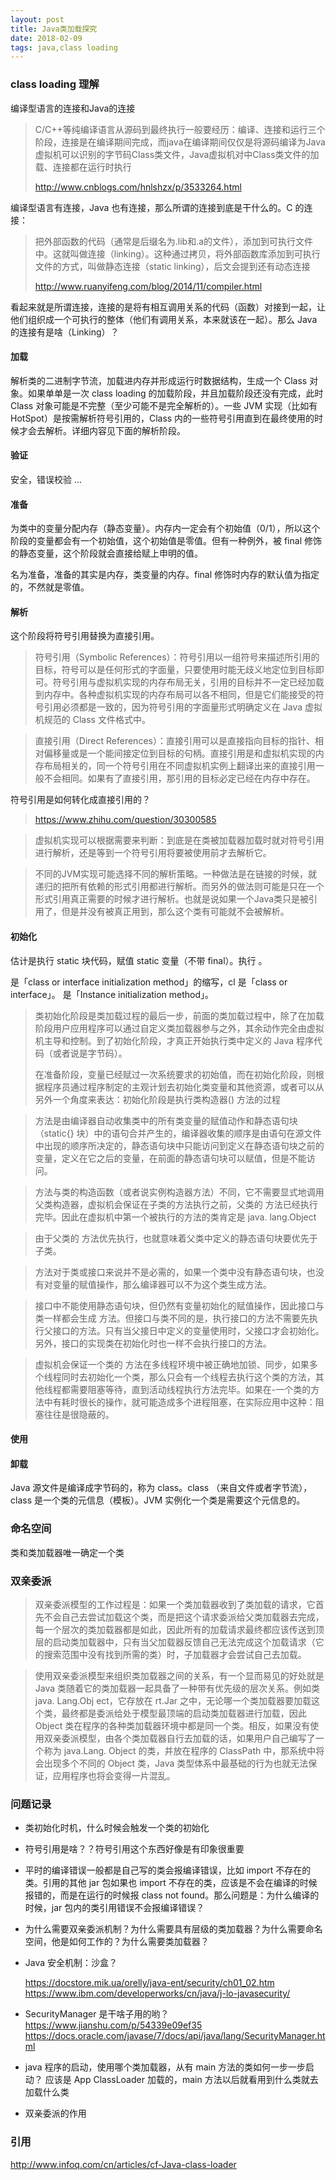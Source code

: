 ```yaml
---
layout: post
title: Java类加载探究
date: 2018-02-09
tags: java,class loading
---
```


### class loading 理解

编译型语言的连接和Java的连接

> C/C++等纯编译语言从源码到最终执行一般要经历：编译、连接和运行三个阶段，连接是在编译期间完成，而java在编译期间仅仅是将源码编译为Java虚拟机可以识别的字节码Class类文件，Java虚拟机对中Class类文件的加载、连接都在运行时执行
>
> http://www.cnblogs.com/hnlshzx/p/3533264.html

编译型语言有连接，Java 也有连接，那么所谓的连接到底是干什么的。C 的连接：

> 把外部函数的代码（通常是后缀名为.lib和.a的文件），添加到可执行文件中。这就叫做连接（linking）。这种通过拷贝，将外部函数库添加到可执行文件的方式，叫做静态连接（static linking），后文会提到还有动态连接
>
> http://www.ruanyifeng.com/blog/2014/11/compiler.html

看起来就是所谓连接，连接的是将有相互调用关系的代码（函数）对接到一起，让他们组织成一个可执行的整体（他们有调用关系，本来就该在一起）。那么 Java 的连接有是啥（Linking）？

<!-- more -->

#### 加载

解析类的二进制字节流，加载进内存并形成运行时数据结构，生成一个 Class 对象。如果单单是一次 class loading 的加载阶段，并且加载阶段还没有完成，此时 Class 对象可能是不完整（至少可能不是完全解析的）。一些 JVM 实现（比如有 HotSpot）是按需解析符号引用的，Class 内的一些符号引用直到在最终使用的时候才会去解析。详细内容见下面的解析阶段。

#### 验证

安全，错误校验 ...

#### 准备

为类中的变量分配内存（静态变量）。内存内一定会有个初始值（0/1），所以这个阶段的变量都会有一个初始值，这个初始值是零值。但有一种例外，被 final 修饰的静态变量，这个阶段就会直接给赋上申明的值。

名为准备，准备的其实是内存，类变量的内存。final 修饰时内存的默认值为指定的，不然就是零值。

#### 解析

这个阶段将符号引用替换为直接引用。

> 符号引用（Symbolic References）：符号引用以一组符号来描述所引用的目标，符号可以是任何形式的字面量，只要使用时能无歧义地定位到目标即可。符号引用与虚拟机实现的内存布局无关，引用的目标并不一定已经加载到内存中。各种虚拟机实现的内存布局可以各不相同，但是它们能接受的符号引用必须都是一致的，因为符号引用的字面量形式明确定义在 Java 虚拟机规范的 Class 文件格式中。

> 直接引用（Direct References）：直接引用可以是直接指向目标的指针、相对偏移量或是一个能间接定位到目标的句柄。直接引用是和虚拟机实现的内存布局相关的，同一个符号引用在不同虚拟机实例上翻译出来的直接引用一般不会相同。如果有了直接引用，那引用的目标必定已经在内存中存在。

符号引用是如何转化成直接引用的？

> https://www.zhihu.com/question/30300585

> 虚拟机实现可以根据需要来判断：到底是在类被加载器加载时就对符号引用进行解析，还是等到一个符号引用将要被使用前才去解析它。

> 不同的JVM实现可能选择不同的解析策略。一种做法是在链接的时候，就递归的把所有依赖的形式引用都进行解析。而另外的做法则可能是只在一个形式引用真正需要的时候才进行解析。也就是说如果一个Java类只是被引用了，但是并没有被真正用到，那么这个类有可能就不会被解析。

#### 初始化

估计是执行 static 块代码，赋值 static 变量（不带 final）。执行 <clinit>。

<clinit> 是「class or interface initialization method」的缩写，cl 是「class or interface」。<init> 是「Instance initialization method」。

> 类初始化阶段是类加载过程的最后一步，前面的类加载过程中，除了在加载阶段用户应用程序可以通过自定义类加载器参与之外，其余动作完全由虚拟机主导和控制。到了初始化阶段，才真正开始执行类中定义的 Java 程序代码（或者说是字节码）。
>
> 在准备阶段，变量已经赋过一次系统要求的初始值，而在初始化阶段，则根据程序员通过程序制定的主观计划去初始化类变量和其他资源，或者可以从另外一个角度来表达：初始化阶段是执行类构造器<clinit>() 方法的过程

> <clinit>方法是由编译器自动收集类中的所有类变量的赋值动作和静态语句块（static{} 块）中的语句合并产生的，编译器收集的顺序是由语句在源文件中出现的顺序所决定的，静态语句块中只能访问到定义在静态语句块之前的变量，定义在它之后的变量，在前面的静态语句块可以赋值，但是不能访问。

> <clinit> 方法与类的构造函数（或者说实例构造器<init>方法）不同，它不需要显式地调用父类构造器，虚拟机会保证在子类的<clinit>方法执行之前，父类的<clinit> 方法已经执行完毕。因此在虚拟机中第一个被执行的<clinit>方法的类肯定是 java. lang.Object

> 由于父类的<clinit> 方法优先执行，也就意味着父类中定义的静态语句块要优先于子类。

> <clinit>方法对于类或接口来说并不是必需的，如果一个类中没有静态语句块，也没有对变量的赋值操作，那么编译器可以不为这个类生成<clinit>方法。

> 接口中不能使用静态语句块，但仍然有变量初始化的赋值操作，因此接口与类一样都会生成<clinit> 方法。但接口与类不同的是，执行接口的<clinit>方法不需要先执行父接口的<clinit>方法。只有当父接日中定义的变量使用时，父接口才会初始化。另外，接口的实现类在初始化时也一样不会执行接口的<clinit>方法。

> 虚拟机会保证一个类的<clinit> 方法在多线程环境中被正确地加锁、同步，如果多个线程同时去初始化一个类，那么只会有一个线程去执行这个类的<clinit>方法，其他线程都需要阻塞等待，直到活动线程执行<clinit>方法完毕。如果在-一个类的<clinit>方法中有耗时很长的操作，就可能造成多个进程阻塞，在实际应用中这种：阻塞往往是很隐蔽的。

#### 使用

#### 卸载

Java 源文件是编译成字节码的，称为 class。class （来自文件或者字节流），class 是一个类的元信息（模板）。JVM 实例化一个类是需要这个元信息的。

### 命名空间

类和类加载器唯一确定一个类

### 双亲委派

> 双亲委派模型的工作过程是：如果一个类加载器收到了类加载的请求，它首先不会自己去尝试加载这个类，而是把这个请求委派给父类加载器去完成，每一个层次的类加载器都是如此，因此所有的加载请求最终都应该传送到顶层的启动类加载器中，只有当父加载器反馈自己无法完成这个加载请求（它的搜索范围中没有找到所需的类）时，子加载器才会尝试自己去加载。

> 使用双亲委派模型来组织类加载器之间的关系，有一个显而易见的好处就是 Java 类随着它的类加载器一起具备了一种带有优先级的层次关系。例如类 java. Lang.Obj ect，它存放在 rt.Jar 之中，无论哪一个类加载器要加载这个类，最终都是委派给处于模型最顶端的启动类加载器进行加载，因此 Object 类在程序的各种类加载器环境中都是同一个类。相反，如果没有使用双亲委派模型，由各个类加载器自行去加载的话，如果用户自己编写了一个称为 java.Lang. Object 的类，并放在程序的 ClassPath 中，那系统中将会出现多个不同的 Object 类，Java 类型体系中最基础的行为也就无法保证，应用程序也将会变得一片混乱。

### 问题记录

- 类初始化时机，什么时候会触发一个类的初始化

- 符号引用是啥？？符号引用这个东西好像是有印象很重要

- 平时的编译错误一般都是自己写的类会报编译错误，比如 import 不存在的类。引用的其他 jar 包如果也 import 不存在的类，应该是不会在编译的时候报错的，而是在运行的时候报 class not found。那么问题是：为什么编译的时候，jar 包内的类引用错误不会报编译错误？

- 为什么需要双亲委派机制？为什么需要具有层级的类加载器？为什么需要命名空间，他是如何工作的？为什么需要类加载器？

- Java 安全机制：沙盒？

  https://docstore.mik.ua/orelly/java-ent/security/ch01_02.htm
  https://www.ibm.com/developerworks/cn/java/j-lo-javasecurity/

- SecurityManager 是干啥子用的哟？
  https://www.jianshu.com/p/54339e09ef35
  https://docs.oracle.com/javase/7/docs/api/java/lang/SecurityManager.html

- java 程序的启动，使用哪个类加载器，从有 main 方法的类如何一步一步启动？
  应该是 App ClassLoader 加载的，main 方法以后就看用到什么类就去加载什么类

- 双亲委派的作用

### 引用

http://www.infoq.com/cn/articles/cf-Java-class-loader